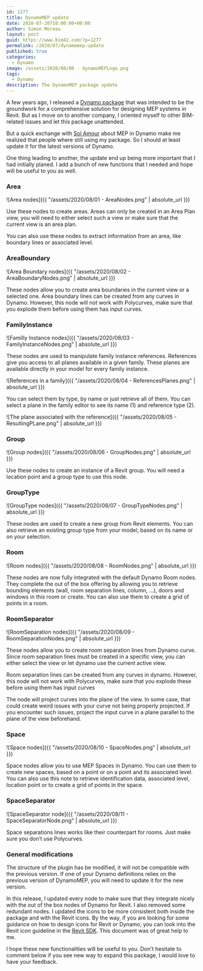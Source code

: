 ```yaml
---
id: 1277
title: DynamoMEP update
date: 2020-07-26T10:00:00+00:00
author: Simon Moreau
layout: post
guid: https://www.bim42.com/?p=1277
permalink: /2020/07/dynamomep-update
published: true
categories:
  - Dynamo
image: /assets/2020/08/00 - dynamoMEPLogo.png
tags:
  - Dynamo
description: The DynamoMEP package update
---
```


A few years ago, I released a [Dynamo package](https://www.bim42.com/2015/10/mep-design-and-dynamo/) that was intended to be the groundwork for a comprehensive solution for designing MEP systems in Revit. But as I move on to another company, I oriented myself to other BIM-related issues and let this package unattended.

But a quick exchange with [Sol Amour](https://twitter.com/solamour) about MEP in Dynamo make me realized that people where still using my package. So I should at least update it for the latest versions of Dynamo.

One thing leading to another, the update end up being more important that I had initially planed. I add a bunch of new functions that I needed and hope will be useful to you as well.

### Area

![Area nodes]({{ "/assets/2020/08/01 - AreaNodes.png" | absolute_url }})

Use these nodes to create areas. Areas can only be created in an Area Plan view, you will need to either select such a view or make sure that the current view is an area plan.

You can also use these nodes to extract information from an area, like boundary lines or associated level.

### AreaBoundary

![Area Boundary nodes]({{ "/assets/2020/08/02 - AreaBoundaryNodes.png" | absolute_url }})

These nodes allow you to create area boundaries in the current view or a selected one. Area boundary lines can be created from any curves in Dynamo. However, this node will not work with Polycurves, make sure that you explode them before using them has input curves.

### FamilyInstance

![Familly Instance nodes]({{ "/assets/2020/08/03 - FamilyInstanceNodes.png" | absolute_url }})

These nodes are used to manipulate family instance references. References give you access to all planes available in a given family. These planes are available directly in your model for every family instance.

![References in a family]({{ "/assets/2020/08/04 - ReferencesPlanes.png" | absolute_url }})

You can select them by type, by name or just retrieve all of them. You can select a plane in the family editor to see its name (1) and reference type (2).

![The plane associated with the reference]({{ "/assets/2020/08/05 - ResultingPLane.png" | absolute_url }})

### Group

![Group nodes]({{ "/assets/2020/08/06 - GroupNodes.png" | absolute_url }})

Use these nodes to create an instance of a Revit group. You will need a location point and a group type to use this node.

### GroupType

![GroupType nodes]({{ "/assets/2020/08/07 - GroupTypeNodes.png" | absolute_url }})

These nodes are used to create a new group from Revit elements. You can also retrieve an existing group type from your model, based on its name or on your selection.

### Room

![Room nodes]({{ "/assets/2020/08/08 - RoomNodes.png" | absolute_url }})

These nodes are now fully integrated with the default Dynamo Room nodes. They complete the out of the box offering by allowing you to retrieve bounding elements (wall, room separation lines, column, ...), doors and windows in this room or create. You can also use them to create a grid of points in a room.

### RoomSeparator

![RoomSeparation nodes]({{ "/assets/2020/08/09 - RoomSeparationNodes.png" | absolute_url }})

These nodes allow you to create room separation lines from Dynamo curve. Since room separation lines must be created in a specific view, you can either select the view or let dynamo use the current active view.

Room separation lines can be created from any curves in dynamo. However, this node will not work with Polycurves, make sure that you explode these before using them has input curves

The node will project curves into the plane of the view. In some case, that could create weird issues with your curve not being properly projected. If you encounter such issues, project the input curve in a plane parallel to the plane of the view beforehand.

### Space

![Space nodes]({{ "/assets/2020/08/10 - SpaceNodes.png" | absolute_url }})

Space nodes allow you to use MEP Spaces in Dynamo. You can use them to create new spaces, based on a point or on a point and its associated level. You can also use this note to retrieve identification data, associated level, location point or to create a grid of points in the space.

### SpaceSeparator

![SpaceSeparator node]({{ "/assets/2020/08/11 - SpaceSeparatorNode.png" | absolute_url }})

Space separations lines works like their counterpart for rooms. Just make sure you don’t use Polycurves.

### General modifications

The structure of the plugin has be modified, it will not be compatible with the previous version. If one of your Dynamo definitions relies on the previous version of DynamoMEP, you will need to update it for the new version.

In this release, I updated every node to make sure that they integrate nicely with the out of the box nodes of Dynamo for Revit. I also removed some redundant nodes. I updated the icons to be more consistent both inside the package and with the Revit icons. By the way, if you are looking for some guidance on how to design icons for Revit or Dynamo, you can look into the Revit icon guideline in the [Revit SDK](https://www.autodesk.com/developer-network/platform-technologies/revit). This document was of great help to me.

I hope these new functionalities will be useful to you. Don't hesitate to comment below if you see new way to expand this package, I would love to have your feedback.
